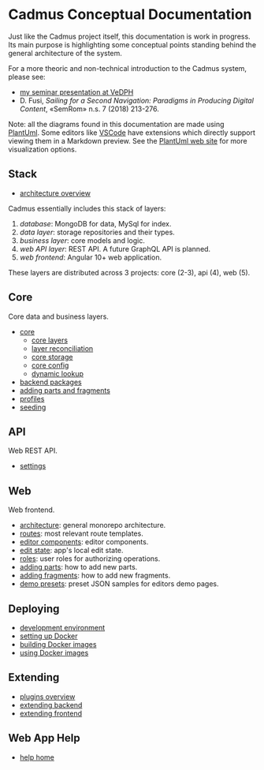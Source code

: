 # Cadmus Conceptual Documentation

Just like the Cadmus project itself, this documentation is work in progress. Its main purpose is highlighting some conceptual points standing behind the general architecture of the system.

For a more theoric and non-technical introduction to the Cadmus system, please see:

- [my seminar presentation at VeDPH](https://www.youtube.com/watch?v=lYykjz26TCg&feature=youtu.be)
- D. Fusi, _Sailing for a Second Navigation: Paradigms in Producing Digital Content_, «SemRom» n.s. 7 (2018) 213-276.

Note: all the diagrams found in this documentation are made using [PlantUml](https://plantuml.com/). Some editors like [VSCode](https://code.visualstudio.com/) have extensions which directly support viewing them in a Markdown preview. See the [PlantUml web site](https://plantuml.com/) for more visualization options.

## Stack

- [architecture overview](./overview.md)

Cadmus essentially includes this stack of layers:

1. *database*: MongoDB for data, MySql for index.
2. *data layer*: storage repositories and their types.
3. *business layer*: core models and logic.
4. *web API layer*: REST API. A future GraphQL API is planned.
5. *web frontend*: Angular 10+ web application.

These layers are distributed across 3 projects: core (2-3), api (4), web (5).

## Core

Core data and business layers.

- [core](./core/core.md)
  - [core layers](./core/core.layers)
  - [layer reconciliation](./core/layer-reconciliation.md)
  - [core storage](./core/core.storage.md)
  - [core config](./core/core.config.md)
  - [dynamic lookup](./core/dynamic-lookup.md)
- [backend packages](./core/packages.md)
- [adding parts and fragments](./core/adding-parts.md)
- [profiles](./core/profiles.md)
- [seeding](./core/seeding.md)

## API

Web REST API.

- [settings](./api/settings.md)

## Web

Web frontend.

- [architecture](./architecture.md): general monorepo architecture.
- [routes](./routes.md): most relevant route templates.
- [editor components](./editor-components.md): editor components.
- [edit state](./edit-state.md): app's local edit state.
- [roles](./roles.md): user roles for authorizing operations.
- [adding parts](./adding-parts.md): how to add new parts.
- [adding fragments](./adding-fragments.md): how to add new fragments.
- [demo presets](./demo-presets.md): preset JSON samples for editors demo pages.

## Deploying

- [development environment](./deploy/develop.md)
- [setting up Docker](./deploy/docker-setup.md)
- [building Docker images](./deploy/docker-build.md)
- [using Docker images](./deploy/docker-usage.md)

## Extending

- [plugins overview](./plugins/overview.md)
- [extending backend](./plugins/backend.md)
- [extending frontend](./plugins/frontend.md)

## Web App Help

- [help home](./web/help/index.md)
